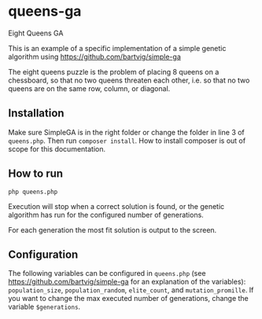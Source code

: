 # queens-ga
Eight Queens GA

This is an example of a specific implementation of a simple genetic algorithm using https://github.com/bartvig/simple-ga

The eight queens puzzle is the problem of placing 8 queens on a chessboard, so that no two queens threaten each other, i.e. so that no two queens are on the same row, column, or diagonal.

## Installation
Make sure SimpleGA is in the right folder or change the folder in line 3 of `queens.php`. Then run `composer install`. How to install composer is out of scope for this documentation.

## How to run
`php queens.php`

Execution will stop when a correct solution is found, or the genetic algorithm has run for the configured number of generations.

For each generation the most fit solution is output to the screen.


## Configuration
The following variables can be configured in `queens.php` (see https://github.com/bartvig/simple-ga for an explanation of the variables): `population_size`, `population_random`, `elite_count`, and `mutation_promille`. If you want to change the max executed number of generations, change the variable `$generations`.
